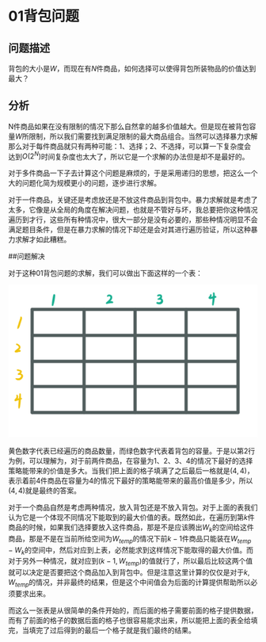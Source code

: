 # 01背包问题

## 问题描述

背包的大小是$W$，而现在有$N$件商品，如何选择可以使得背包所装物品的价值达到最大？

## 分析

N件商品如果在没有限制的情况下那么自然拿的越多价值越大。但是现在被背包容量$W$所限制，所以我们需要找到满足限制的最大商品组合。当然可以选择暴力求解那么对于每件商品就只有两种可能：1、选择；2、不选择，可以算一下复杂度会达到$O(2^N)$时间复杂度也太大了，所以它是一个求解的办法但是却不是最好的。

对于多件商品一下子去计算这个问题是麻烦的，于是采用递归的思想，把这么一个大的问题化简为规模更小的问题，逐步进行求解。

对于一件商品，关键还是考虑放还是不放这件商品到背包中。暴力求解就是考虑了太多，它像是从全局的角度在解决问题，也就是不管好与坏，我总要把你这种情况遍历到才行，这些所有种情况中，很大一部分是没有必要的，那些种情况明显不会满足题目条件，但是在暴力求解的情况下却还是会对其进行遍历验证，所以这种暴力求解才如此糟糕。

##问题解决

对于这种01背包问题的求解，我们可以做出下面这样的一个表：

<img src="../img/6.jpeg" alt="6" style="zoom:50%;" />

黄色数字代表已经遍历的商品数量，而绿色数字代表着背包的容量。于是以第2行为例，可以理解为，对于前两件商品，在容量为1、2、3、4的情况下最好的选择策略能带来的价值是多大。当我们把上面的格子填满了之后最后一格就是$(4,4)$，表示着前4件商品在容量为4的情况下最好的策略能带来的最高价值是多少，所以$(4,4)$就是最终的答案。

对于一个商品自然是考虑两种情况，放入背包还是不放入背包。对于上面的表我们认为它是一个体现不同情况下能取到的最大价值的表。既然如此，在遍历到第$k$件商品的时候，如果我们选择要放入这件商品，那是不是应该腾出$W_k$的空间给这件商品，那是不是在当前所给空间为$W_{temp}$的情况下前$k-1$件商品只能装在$W_{temp}-W_k$的空间中，然后对应到上表，必然能求到这样情况下能取得的最大价值。而对于另外一种情况，就对应到$(k-1, W_{temp})$的值就行了，所以最后比较这两个值就可以决定是否要把这个商品加入到背包中。但是注意这里计算的仅仅是对于$k,W_{temp}$的情况，并非最终的结果，但是这个中间值会为后面的计算提供帮助所以必须要求出来。

而这么一张表是从很简单的条件开始的，而后面的格子需要前面的格子提供数据，而有了前面的格子的数据后面的格子也很容易能求出来，所以能把上面的表全给填完，当填完了过后得到的最后一个格子就是我们最终的结果。
